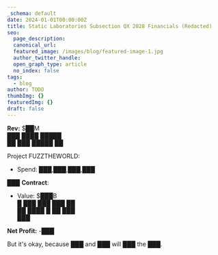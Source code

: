 ```yaml
---
_schema: default
date: 2024-01-01T00:00:00Z
title: Static Laboratories Subsection QX 2028 Financials (Redacted)
seo:
  page_description:
  canonical_url:
  featured_image: /images/blog/featured-image-1.jpg
  author_twitter_handle:
  open_graph_type: article
  no_index: false
tags:
  - blog
author: TODO
thumbImg: {}
featuredImg: {}
draft: false
---
```

**Rev:** $██M <br>███ ████ █████<br>██ ███ █████ ██

Project FUZZTHEWORLD:

* Spend: ███,███,███,███<br>

███ **Contract**:

* Value: $███B <br>█ ███ ███ ███ ██<br>██ ████ █ ██ ███<br>███

**Net Profit:** -███

But it's okay, because ███ and ███ will ███ the ███.

&nbsp;

&nbsp;